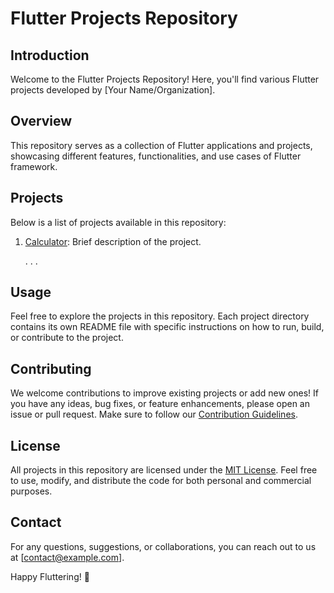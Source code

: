 # Flutter Projects Repository

## Introduction
Welcome to the Flutter Projects Repository! Here, you'll find various Flutter projects developed by [Your Name/Organization].

## Overview
This repository serves as a collection of Flutter applications and projects, showcasing different features, functionalities, and use cases of Flutter framework.

## Projects
Below is a list of projects available in this repository:

1. [Calculator]([link_to_project_1](https://github.com/sadman2084/Flutter-Project/tree/main/calculator)): Brief description of the project.

   .
   .
   .

## Usage
Feel free to explore the projects in this repository. Each project directory contains its own README file with specific instructions on how to run, build, or contribute to the project.

## Contributing
We welcome contributions to improve existing projects or add new ones! If you have any ideas, bug fixes, or feature enhancements, please open an issue or pull request. Make sure to follow our [Contribution Guidelines](link_to_contribution_guidelines).

## License
All projects in this repository are licensed under the [MIT License](LICENSE). Feel free to use, modify, and distribute the code for both personal and commercial purposes.

## Contact
For any questions, suggestions, or collaborations, you can reach out to us at [contact@example.com].

Happy Fluttering! 🚀
